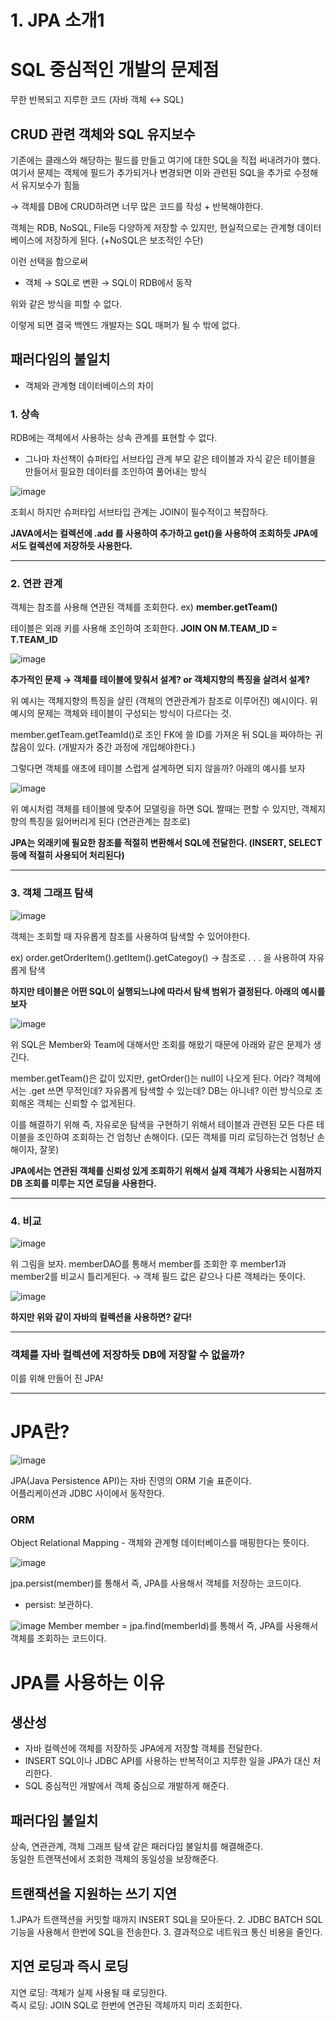 # 1. JPA 소개1

# SQL 중심적인 개발의 문제점

무한 반복되고 지루한 코드 (자바 객체 ↔ SQL)

## CRUD 관련 객체와 SQL 유지보수

기존에는 클래스와 해당하는 필드를 만들고 여기에 대한 SQL을 직접 써내려가야 했다.
여기서 문제는 객체에 필드가 추가되거나 변경되면 이와 관련된 SQL을 추가로 수정해서 유지보수가 힘듦

→ 객체를 DB에 CRUD하려면 너무 많은 코드를 작성 + 반복해야한다.

객체는 RDB, NoSQL, File등 다양하게 저장할 수 있지만, 현실적으로는 관계형 데이터베이스에 저장하게 된다. (+NoSQL은 보조적인 수단)

이런 선택을 함으로써 

- 객체 → SQL로 변환 → SQL이 RDB에서 동작

위와 같은 방식을 피할 수 없다.

이렇게 되면 결국 백엔드 개발자는 SQL 매퍼가 될 수 밖에 없다.

## 패러다임의 불일치

- 객체와 관계형 데이터베이스의 차이

### 1. 상속

RDB에는 객체에서 사용하는 상속 관계를 표현할 수 없다.

- 그나마 차선책이 슈퍼타입 서브타입 관계
부모 같은 테이블과 자식 같은 테이블을 만들어서 필요한 데이터를 조인하여 풀어내는 방식

![image](https://github.com/user-attachments/assets/8ba61764-e937-4344-9108-55c4af231dcb)

조회시 하지만 슈퍼타입 서브타입 관계는 JOIN이 필수적이고 복잡하다.

**JAVA에서는 컬렉션에 .add 를 사용하여 추가하고 get()을 사용하여 조회하듯
JPA에서도 컬렉션에 저장하듯 사용한다.**

---

### 2. 연관 관계

객체는 참조를 사용해 연관된 객체를 조회한다. ex) **member.getTeam()**

테이블은 외래 키를 사용해 조인하여 조회한다. **JOIN ON M.TEAM_ID = T.TEAM_ID**

![image](https://github.com/user-attachments/assets/28f7eb31-d7c6-454f-8b0d-802deb87dc83)

**추가적인 문제 → 객체를 테이블에 맞춰서 설계? or 객체지향의 특징을 살려서 설계?**

위 예시는 객체지향의 특징을 살린 (객체의 연관관계가 참조로 이루어진) 예시이다. 위 예시의 문제는 객체와 테이블이 구성되는 방식이 다르다는 것. 

member.getTeam.getTeamId()로 조인 FK에 쓸 ID를 가져온 뒤 SQL을 짜야하는 귀찮음이 있다. (개발자가 중간 과정에 개입해야한다.)

그렇다면 객체를 애초에 테이블 스럽게 설계하면 되지 않을까? 아래의 예시를 보자

![image](https://github.com/user-attachments/assets/1146844c-5716-47c5-ac7d-8cf56ea65165)

위 예시처럼 객체를 테이블에 맞추어 모델링을 하면 SQL 짤때는 편할 수 있지만, 객체지향의 특징을 잃어버리게 된다 (연관관계는 참조로)

**JPA는  외래키에 필요한 참조를 적절히 변환해서 SQL에 전달한다. (INSERT, SELECT 등에 적절히 사용되어 처리된다)**

---

### 3. 객체 그래프 탐색

![image](https://github.com/user-attachments/assets/7a3d5d09-cac5-4d68-a982-e47dbd130e84)

객체는 조회할 때 자유롭게 참조를 사용하여 탐색할 수 있어야한다. 

ex) order.getOrderItem().getItem().getCategoy() → 참조로 . . . 을 사용하여 자유롭게 탐색

**하지만 테이블은 어떤 SQL이 실행되느냐에 따라서 탐색 범위가 결정된다. 아래의 예시를 보자**

![image](https://github.com/user-attachments/assets/3826ec11-2397-41c5-ae4e-df9895754d9e)

위 SQL은 Member와 Team에 대해서만 조회를 해왔기 때문에 아래와 같은 문제가 생긴다.

member.getTeam()은 값이 있지만, getOrder()는 null이 나오게 된다.
어라? 객체에서는 .get 쓰면 무적인데? 자유롭게 탐색할 수 있는데? DB는 아니네?
이런 방식으로 조회해온 객체는 신뢰할 수 없게된다.

이를 해결하기 위해 즉, 자유로운 탐색을 구현하기 위해서 테이블과 관련된 모든 다른 테이블을 조인하여 조회하는 건 엄청난 손해이다. (모든 객체를 미리 로딩하는건 엄청난 손해이자, 잘못)

**JPA에서는 연관된 객체를 신뢰성 있게 조회하기 위해서 실제 객체가 사용되는 시점까지 DB 조회를 미루는 지연 로딩을 사용한다.**

---

### 4. 비교

![image](https://github.com/user-attachments/assets/417af409-48b6-44fa-9030-d8a76f20e40e)

위 그림을 보자. memberDAO를 통해서 member를 조회한 후 member1과 member2를 비교시 틀리게된다. → 객체 필드 값은 같으나 다른 객체라는 뜻이다.

![image](https://github.com/user-attachments/assets/2cf7bc7b-3d33-4218-b078-ab6f3b7b018e)

**하지만 위와 같이 자바의 컬렉션을 사용하면? 같다!**

---

### 객체를 자바 컬렉션에 저장하듯 DB에 저장할 수 없을까?

이를 위해 만들어 진 JPA!

---

# JPA란?
![image](https://github.com/user-attachments/assets/12d088b0-b6ee-48cb-8efa-c6e215a025ee)

JPA(Java Persistence API)는 자바 진영의 ORM 기술 표준이다.   
어플리케이션과 JDBC 사이에서 동작한다.   

### ORM
Object Relational Mapping - 객체와 관계형 데이터베이스를 매핑한다는 뜻이다.

![image](https://github.com/user-attachments/assets/5e90a441-ed88-43ad-b6c8-65ec15118dcc)

jpa.persist(member)를 통해서 즉, JPA를 사용해서 객체를 저장하는 코드이다.   
- persist: 보관하다.

![image](https://github.com/user-attachments/assets/2912c37c-c5f9-44a3-a578-b6a0fc93841b)
Member member = jpa.find(memberId)를 통해서 즉, JPA를 사용해서 객체를 조회하는 코드이다.   

# JPA를 사용하는 이유

## 생산성
- 자바 컬렉션에 객체를 저장하듯 JPA에게 저장할 객체를 전달한다.   
- INSERT SQL이나 JDBC API를 사용하는 반복적이고 지루한 일을 JPA가 대신 처리한다.
- SQL 중심적인 개발에서 객체 중심으로 개발하게 해준다.

## 패러다임 불일치
상속, 연관관계, 객체 그래프 탐색 같은 패러다임 불일치를 해결해준다.   
동일한 트랜잭션에서 조회한 객체의 동일성을 보장해준다.   

## 트랜잭션을 지원하는 쓰기 지연
1.JPA가 트랜잭션을 커밋할 때까지 INSERT SQL을 모아둔다.
2. JDBC BATCH SQL 기능을 사용해서 한번에 SQL을 전송한다.
3. 결과적으로 네트워크 통신 비용을 줄인다.

## 지연 로딩과 즉시 로딩
지연 로딩: 객체가 실제 사용될 때 로딩한다.   
즉시 로딩: JOIN SQL로 한번에 연관된 객체까지 미리 조회한다.   



